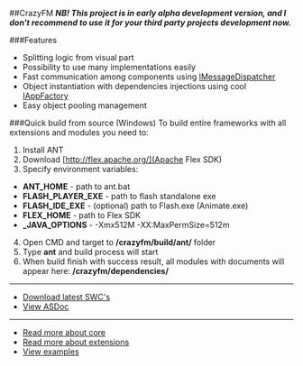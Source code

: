 ##CrazyFM
**_NB! This project is in early alpha development version, and I don't recommend to use it for your third party projects development now._**

###Features
* Splitting logic from visual part
* Possibility to use many implementations easily
* Fast communication among components using [IMessageDispatcher](http://188.166.108.195/projects/crazyfm/core/doc/com/crazyfm/core/mvc/message/IMessageDispatcher.html)
* Object instantiation with dependencies injections using cool [IAppFactory](http://188.166.108.195/projects/crazyfm/core/doc/com/crazyfm/core/factory/IAppFactory.html#includeExamplesSummary)
* Easy object pooling management

###Quick build from source (Windows)
To build entire frameworks with all extensions and modules you need to:

1. Install ANT
2. Download [http://flex.apache.org/](Apache Flex SDK)
3. Specify environment variables:
  - **ANT_HOME** - path to ant.bat
  - **FLASH_PLAYER_EXE** - path to flash standalone exe
  - **FLASH_IDE_EXE** - (optional) path to Flash.exe (Animate.exe)
  - **FLEX_HOME** - path to Flex SDK
  - **_JAVA_OPTIONS** - -Xmx512M -XX:MaxPermSize=512m
4. Open CMD and target to **/crazyfm/build/ant/** folder
5. Type **ant** and build process will start
6. When build finish with success result, all modules with documents will appear here: **/crazyfm/dependencies/**

***

- [Download latest SWC's](http://188.166.108.195/projects/crazyfm/crazyfm_latest.zip)
- [View ASDoc](http://188.166.108.195/projects/crazyfm/doc/index.html)

***

- [Read more about core](core)
- [Read more about extensions](extensions)
- [View examples](https://github.com/CrazyFlasher/crazyfm-examples)